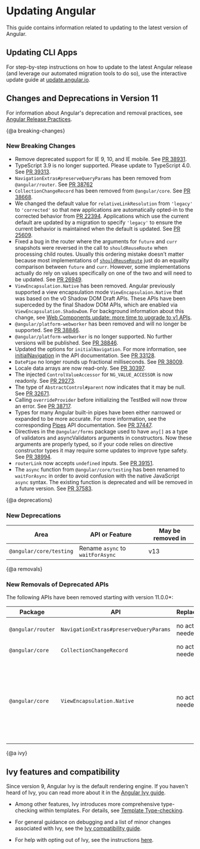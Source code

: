 # Updating Angular

This guide contains information related to updating to the latest version of Angular.

## Updating CLI Apps

For step-by-step instructions on how to update to the latest Angular release (and leverage our automated migration tools to do so), use the interactive update guide at [update.angular.io](https://update.angular.io).

## Changes and Deprecations in Version 11

<div class="alert is-helpful">

   For information about Angular's deprecation and removal practices, see [Angular Release Practices](guide/releases#deprecation-practices "Angular Release Practices: Deprecation practices").

</div>

{@a breaking-changes}
### New Breaking Changes

* Remove deprecated support for IE 9, 10, and IE mobile. See [PR 38931](https://github.com/angular/angular/pull/38931).
* TypeScript 3.9 is no longer supported. Please update to TypeScript 4.0. See [PR 39313](https://github.com/angular/angular/pull/39313).
* `NavigationExtras#preserveQueryParams` has been removed from `@angular/router`. See [PR 38762](https://github.com/angular/angular/pull/38762)
* `CollectionChangeRecord` has been removed from `@angular/core`. See [PR 38668](https://github.com/angular/angular/pull/38668).
* We changed the default value for `relativeLinkResolution` from `'legacy'` to `'corrected'` so that new applications are automatically opted-in to the corrected behavior from  [PR 22394](https://github.com/angular/angular/pull/22394). Applications which use the current default are updated by a migration to specify `'legacy'` to ensure the current behavior is maintained when the default is updated. See [PR 25609](https://github.com/angular/angular/pull/25609).
* Fixed a bug in the router where the arguments for `future` and `curr` snapshots were reversed in the call to `shouldReuseRoute` when processing child routes. Usually this ordering mistake doesn't matter because most implementations of [`shouldReuseRoute`](api/router/RouteReuseStrategy#shouldReuseRoute) just do
an equality comparison between `future` and `curr`. However, some implementations actually do rely on values specifically on
one of the two and will need to be updated. See [PR 26949](https://github.com/angular/angular/pull/26949).
* `ViewEncapsulation.Native` has been removed. Angular previously supported a view encapsulation mode `ViewEncapsulaion.Native` that was based on the v0 Shadow DOM Draft APIs. These APIs have been superceded by the final Shadow DOM APIs, which are enabled via `ViewEncapsulation.ShadowDom`. For background information about this change, see [Web Components update: more time to upgrade to v1 APIs](https://developers.google.com/web/updates/2019/07/web-components-time-to-upgrade).
* `@angular/platform-webworker` has been removed and will no longer be supported. See [PR 38846](https://github.com/angular/angular/pull/38846).
* `@angular/platform-webworker` is no longer supported. No further versions will be published. See [PR 38846](https://github.com/angular/angular/pull/38846).
* Updated the options for `initialNavigation`. For more information, see [initialNavigation](api/router/InitialNavigation) in the API documentation. See [PR 33128](https://github.com/angular/angular/pull/33128).
* `DatePipe` no longer rounds up fractional milliseconds. See [PR 38009](https://github.com/angular/angular/pull/38009).
* Locale data arrays are now read-only. See [PR 30397](https://github.com/angular/angular/pull/30397).
* The injected `ControlValueAccessor` for `NG_VALUE_ACCESSOR` is now readonly. See [PR 29273](https://github.com/angular/angular/pull/29723).
* The type of `AbstractControl#parent` now indicates that it may be null. See [PR 32671](https://github.com/angular/angular/pull/32671).
* Calling `overrideProvider` before initializing the TestBed will now throw an error. See [PR 38717](https://github.com/angular/angular/pull/38717).
* Types for many Angular built-in pipes have been either narrowed or expanded to be more accurate. For more information, see the corresponding [Pipes](https://angular.io/api?type=pipe) API documentation. See [PR 37447](https://github.com/angular/angular/pull/37447).
* Directives in the `@angular/forms` package used to have `any[]` as a type of validators and asyncValidators
arguments in constructors. Now these arguments are properly typed, so if your code relies on
directive constructor types it may require some updates to improve type safety. See [PR 38994](https://github.com/angular/angular/pull/38944).
* `routerLink` now accepts `undefined` inputs. See [PR 39151](https://github.com/angular/angular/pull/39151).
* The `async` function from `@angular/core/testing` has been renamed to `waitForAsync` in order to avoid confusion with the native JavaScript `async` syntax. The existing function is deprecated and will be removed in a future version. See [PR 37583](https://github.com/angular/angular/pull/37583).

{@a deprecations}
### New Deprecations

| Area                          | API or Feature                                     | May be removed in |
| ----------------------------- | -------------------------------------------------- | ----------------- |
| `@angular/core/testing`       | Rename `async` to `waitForAsync`                       | <!--v11--> v13 |


{@a removals}
### New Removals of Deprecated APIs

The following APIs have been removed starting with version 11.0.0*:

| Package          | API            | Replacement | Notes |
| ---------------- | -------------- | ----------- | ----- |
| `@angular/router`| `NavigationExtras#preserveQueryParams` | no action needed | NavigationExtras#preserveQueryParams has been removed from `@angular/router`.|
| `@angular/core` | `CollectionChangeRecord` | no action needed | CollectionChangeRecord has been removed from `@angular/core`.|
| `@angular/core` | `ViewEncapsulation.Native` | no action needed | Angular previously supported a view encapsulation mode `ViewEncapsulaion.Native` that was based on the v0 Shadow DOM Draft APIs. These APIs have been superceeded by the final Shadow DOM APIs, which are enabled via `ViewEncapsulation.ShadowDom`. For background information about this change, see [Web Components update: more time to upgrade to v1 APIs](https://developers.google.com/web/updates/2019/07/web-components-time-to-upgrade).|

{@a ivy}

## Ivy features and compatibility

Since version 9, Angular Ivy is the default rendering engine. If you haven't heard of Ivy, you can read more about it in the [Angular Ivy guide](guide/ivy).

* Among other features, Ivy introduces more comprehensive type-checking within templates. For details, see [Template Type-checking](guide/template-typecheck).

* For general guidance on debugging and a list of minor changes associated with Ivy, see the [Ivy compatibility guide](guide/ivy-compatibility).

* For help with opting out of Ivy, see the instructions [here](guide/ivy#opting-out-of-angular-ivy).
